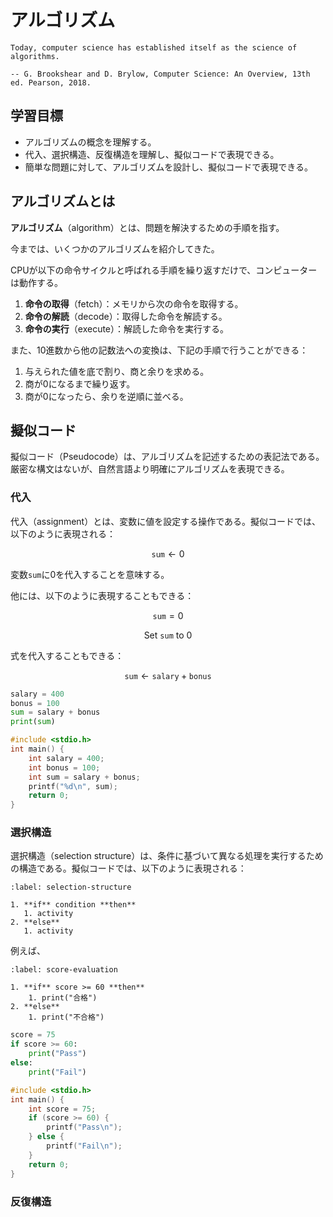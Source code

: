 # アルゴリズム

```{epigraph}
Today, computer science has established itself as the science of algorithms.

-- G. Brookshear and D. Brylow, Computer Science: An Overview, 13th ed. Pearson, 2018.
```

## 学習目標

- アルゴリズムの概念を理解する。
- 代入、選択構造、反復構造を理解し、擬似コードで表現できる。
- 簡単な問題に対して、アルゴリズムを設計し、擬似コードで表現できる。

## アルゴリズムとは

**アルゴリズム**（algorithm）とは、問題を解決するための手順を指す。

今までは、いくつかのアルゴリズムを紹介してきた。

CPUが以下の命令サイクルと呼ばれる手順を繰り返すだけで、コンピューターは動作する。

1. **命令の取得**（fetch）：メモリから次の命令を取得する。
2. **命令の解読**（decode）：取得した命令を解読する。
3. **命令の実行**（execute）：解読した命令を実行する。

また、10進数から他の記数法への変換は、下記の手順で行うことができる：

1. 与えられた値を底で割り、商と余りを求める。
2. 商が0になるまで繰り返す。
3. 商が0になったら、余りを逆順に並べる。

## 擬似コード

擬似コード（Pseudocode）は、アルゴリズムを記述するための表記法である。厳密な構文はないが、自然言語より明確にアルゴリズムを表現できる。

### 代入

代入（assignment）とは、変数に値を設定する操作である。擬似コードでは、以下のように表現される：

$$
\texttt{sum} \gets 0
$$

変数$\texttt{sum}$に0を代入することを意味する。

他には、以下のように表現することもできる：

$$
\texttt{sum} = 0
$$

$$
\text{Set } \texttt{sum} \text{ to } 0
$$

式を代入することもできる：

$$
\texttt{sum} \gets \texttt{salary} + \texttt{bonus}
$$

```python
salary = 400
bonus = 100
sum = salary + bonus
print(sum)
```

```c
#include <stdio.h>
int main() {
    int salary = 400;
    int bonus = 100;
    int sum = salary + bonus;
    printf("%d\n", sum);
    return 0;
}
```

### 選択構造

選択構造（selection structure）は、条件に基づいて異なる処理を実行するための構造である。擬似コードでは、以下のように表現される：

```{prf:algorithm} selection-structure
:label: selection-structure

1. **if** condition **then**
   1. activity
2. **else**
   1. activity
```

例えば、

```{prf:algorithm} score-evaluation
:label: score-evaluation

1. **if** score >= 60 **then**
    1. print("合格")
2. **else**
    1. print("不合格")
```

```python
score = 75
if score >= 60:
    print("Pass")
else:
    print("Fail")
```

```c
#include <stdio.h>
int main() {
    int score = 75;
    if (score >= 60) {
        printf("Pass\n");
    } else {
        printf("Fail\n");
    }
    return 0;
}
```

### 反復構造

